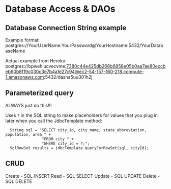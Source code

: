 # Database Access & DAOs

## Database Connection String example

Example format: 
postgres://YourUserName:YourPassword@YourHostname:5432/YourDatabaseName

Actual example from Heroku:
postgres://bpwehlucvecvme:7380c44e425db266b6858e05b0aa7ae80eccbeb60b8f19c030c3e7b4a1e27c94@ec2-54-157-160-218.compute-1.amazonaws.com:5432/dasna5uu301h2j

## Parameterized query

ALWAYS just do this!!!

Uses `?` in the SQL string to make placeholders for values that you plug in later when you call the JdbcTemplate method:
```
  String sql = "SELECT city_id, city_name, state_abbreviation, population, area " +
                "FROM city " +
                "WHERE city_id = ?;";
  SqlRowSet results = jdbcTemplate.queryForRowSet(sql, cityId);
```

## CRUD

Create - SQL INSERT
Read   - SQL SELECT
Update - SQL UPDATE
Delete - SQL DELETE


